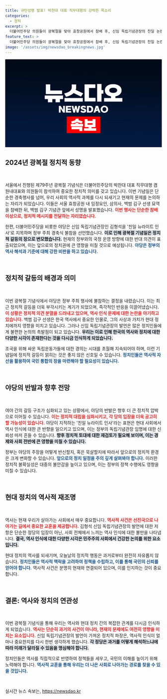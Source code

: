```yaml
---
title: 규탄성명 발표! 박찬대 대표 직무대행의 강력한 목소리
categories:
  - 정치
excerpt: >
  더불어민주당 의원들이 광복절을 맞아 효창공원에서 참배 후, 신임 독립기념관장의 친일 논란에 경축식 불참을 선언하며 강력한 반발을 보였다. 이들의 목소리, 과연 정부는 어떤 대응을 할까?
feature_text: >
  더불어민주당 의원들이 광복절을 맞아 효창공원에서 참배 후, 신임 독립기념관장의 친일 논란에 경축식 불참을 선언하며 강력한 반발을 보였다. 이들의 목소리, 과연 정부는 어떤 대응을 할까?
image: '/assets/img/newsdao_breakingnews.jpg'
---
```


<p><img src="/assets/img/newsdao_breakingnews.jpg" alt="koreaapp 속보" /></p>

<h2 data-ke-size="size26">2024년 광복절 정치적 동향</h2>

<p data-ke-size="size16">&nbsp;</p>

<p>서울에서 진행된 제79주년 광복절 기념식은 더불어민주당의 박찬대 대표 직무대행 겸 원내대표와 의원들이 참석하여 중요한 정치적 의미를 갖고 있습니다. 이번 기념일은 단순한 경축행사를 넘어, 우리 사회의 역사적 과제를 다시 되새기고 현재의 문제를 논의하는 자리가 되었습니다. 이들은 서울 효창공원 내 임정요인, 삼의사, 백범 김구 선생 묘역을 참배한 뒤, 백범 김구 기념관 앞에서 성명을 발표했습니다. <b><span style="color: #ee2323;">이번 행사는 단순한 참배 이상으로, 정치적 메시지를 전달하는 자리였습니다.</span></b> </p>

<p>한편, 더불어민주당을 비롯한 야당은 신임 독립기념관장인 김형석을 '친일 뉴라이트 인사'로 지목하며 정부 주최 경축식 불참을 선언했습니다. <b><span style="background-color: #21538527;">이로 인해 광복절 기념일은 정치적 갈등의 장으로 변모했습니다.</span></b> 현재의 정부와의 국정 운영 방향에 대한 반대 의견이 표출되었으며, 이는 앞으로의 정치권에 큰 영향을 미칠 것으로 예상됩니다. <b><span style="color: #1a5490;">야당은 정부의 역사 해석과 기준에 대해 강한 비판을 하고 있습니다.</span></b> </p>

<p data-ke-size="size16">&nbsp;</p>

<h2 data-ke-size="size26">정치적 갈등의 배경과 의미</h2>

<p data-ke-size="size16">&nbsp;</p>

<p>이번 광복절 기념식에서 야당은 정부 주최 행사에 불참하는 결정을 내렸습니다. 이는 최근 정치적 갈등을 더욱 부각시키는 계기가 되었으며, 즉각적인 반응을 이끌어냈습니다. <b><span style="color: #ee2323;">이 상황은 정치적 의견 분열을 드러내고 있으며, 역사 인식 문제에 대한 논란을 야기하고 있습니다.</span></b> 백범 김구 선생은 한국 역사에서 중요한 인물로, 그의 사상과 가치가 현대 정치에까지 영향을 미치고 있습니다. 그러나 신임 독립기념관장의 발언은 많은 정치인들에게 불편한 논의의 촉발점이 되고 있습니다. <b><span style="background-color: #21538527;">우리는 이로 인해 한국의 역사와 정치에 대한 다양한 시각이 존재한다는 것을 다시금 인식하게 되었습니다.</span></b> </p>

<p>조국을 위해 싸운 독립운동가들에 대한 경의는 시대를 초월해 지속되어야 하며, 이런 기념일에 정치적 갈등이 얽히는 것은 좋지 않은 신호일 수 있습니다. <b><span style="color: #1a5490;">정치인들은 역사적 자산을 활용하여 국민 통합의 장을 마련해야 할 필요성이 있습니다.</span></b> </p>

<p data-ke-size="size16">&nbsp;</p>

<h2 data-ke-size="size26">야당의 반발과 향후 전망</h2>

<p data-ke-size="size16">&nbsp;</p>

<p>여야 간의 갈등 구조가 심화되고 있는 상황에서, 야당의 반발은 향후 더 큰 정치적 압박으로 이어질 수 있습니다. <b><span style="color: #ee2323;">이는 정치적 대립을 심화시키고, 각 당의 입장을 더욱 공고히 할 가능성이 있습니다.</span></b> 야당이 지적하는 '친일 뉴라이트 인사'라는 표현은 현대 사회에서 역사 인식에 대한 큰 반향을 일으키고 있으며, 이는 정부의 독립기념관장 임명에 대한 신뢰성 마저 흔들 수 있습니다. <b><span style="background-color: #21538527;">향후 정치적 토대에 대한 재검토가 필요해 보이며, 이는 경제와 사회 전반에 큰 영향을 미칠 수 있습니다.</span></b> </p>

<p>정부는 야당의 주장을 어떻게 반신할지, 혹은 묵살할지에 따라서 앞으로의 정치적 환경은 크게 변화할 수 있습니다. <b><span style="color: #1a5490;">앞으로의 정치 일정을 주의 깊게 살펴봐야 합니다.</span></b> 이러한 정치적 불확실성은 대중의 불안감을 높이고 있으며, 이는 정부의 정책 수행에도 영향을 미칠 수 있습니다. </p>

<p data-ke-size="size16">&nbsp;</p>

<h2 data-ke-size="size26">현대 정치의 역사적 재조명</h2>

<p data-ke-size="size16">&nbsp;</p>

<p>역사는 현재 우리가 살아가는 사회에서 매우 중요합니다. <b><span style="color: #ee2323;">역사적 사건은 선진국으로 나아가는 길에서 중요한 교훈을 제공합니다.</span></b> 김형석 신임 독립기념관장의 발언에 대한 저항은 단순한 정당의 입장이 아닌, 사회 전체에서 느끼는 역사 인식에 대한 불만을 나타냅니다. <b><span style="background-color: #21538527;">결국, 역사 인식에 대한 다양한 시각은 민주주의 사회에서 건강한 논의를 위한 요소입니다.</span></b> </p>

<p>현대 정치의 역사를 되새기며, 오늘날의 정치적 행동은 과거로부터 완전히 자유롭지 않습니다. <b><span style="color: #1a5490;">정치인들은 역사적 맥락을 고려하여 정책을 수립하고, 이를 통해 국민의 신뢰를 얻어야 합니다.</span></b> 역사적 사건은 분명히 현재와 연결되어 있으며, 이를 인지하는 것이 중요합니다. </p>

<p data-ke-size="size16">&nbsp;</p>

<h2 data-ke-size="size26">결론: 역사와 정치의 연관성</h2>

<p data-ke-size="size16">&nbsp;</p>

<p>이번 광복절 기념식을 통해 우리는 역사와 현대 정치 간의 복잡한 관계를 다시금 인식하게 되었습니다. <b><span style="color: #ee2323;">역사는 단순히 과거의 사건이 아니라, 현재의 문제에도 여전히 영향을 미치는 요소입니다.</span></b> 신임 독립기념관장의 발언이 가져온 정치적 파장은, 역사적 인식이 얼마나 중요한지를 다시 한번 생각하게 했습니다. <b><span style="background-color: #21538527;">각 정당은 과거를 어떻게 해석하느냐에 따라 미래가 달라질 수 있음을 명심해야 합니다.</span></b> </p>

<p>정치인들은 역사를 직접적으로 반영하여 정책들을 세우고, 국민의 이해를 높이기 위해 노력해야 합니다. <b><span style="color: #1a5490;">역사적 교훈을 통해 우리는 더 나은 사회로 나아가는 경로를 찾을 수 있을 것입니다.</span></b> </p>

<p data-ke-size="size16">&nbsp;</p>
실시간 뉴스 속보는, <a href="https://newsdao.kr" rel="dofollow">https://newsdao.kr</a>


